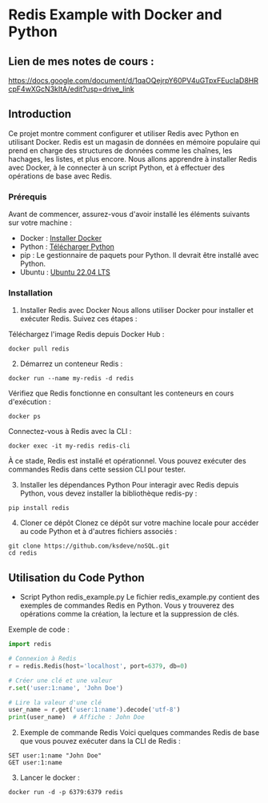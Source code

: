 # Redis Example with Docker and Python


## Lien de mes notes de cours : 
https://docs.google.com/document/d/1qaOQejrpY60PV4uGTpxFEucIaD8HRcpF4wXGcN3kItA/edit?usp=drive_link

## Introduction
Ce projet montre comment configurer et utiliser Redis avec Python en utilisant Docker. Redis est un magasin de données en mémoire populaire qui prend en charge des structures de données comme les chaînes, les hachages, les listes, et plus encore. Nous allons apprendre à installer Redis avec Docker, à le connecter à un script Python, et à effectuer des opérations de base avec Redis.

### Prérequis
Avant de commencer, assurez-vous d'avoir installé les éléments suivants sur votre machine :

- Docker : [Installer Docker](https://www.docker.com/get-started/)
- Python : [Télécharger Python](https://www.python.org/downloads/)
- pip : Le gestionnaire de paquets pour Python. Il devrait être installé avec Python.
- Ubuntu : [Ubuntu 22.04 LTS](https://releases.ubuntu.com/jammy/)

### Installation
1. Installer Redis avec Docker
Nous allons utiliser Docker pour installer et exécuter Redis. 
Suivez ces étapes :

Téléchargez l'image Redis depuis Docker Hub :

```
docker pull redis
```


2. Démarrez un conteneur Redis :

```
docker run --name my-redis -d redis
```

Vérifiez que Redis fonctionne en consultant les conteneurs en cours d'exécution :
```
docker ps
```

Connectez-vous à Redis avec la CLI :


```
docker exec -it my-redis redis-cli
```

À ce stade, Redis est installé et opérationnel. Vous pouvez exécuter des commandes Redis dans cette session CLI pour tester.

3. Installer les dépendances Python
Pour interagir avec Redis depuis Python, vous devez installer la bibliothèque redis-py :

```
pip install redis
```

4. Cloner ce dépôt
Clonez ce dépôt sur votre machine locale pour accéder au code Python et à d'autres fichiers associés :

```
git clone https://github.com/ksdeve/noSQL.git
cd redis
```

## Utilisation du Code Python
- Script Python redis_example.py
Le fichier redis_example.py contient des exemples de commandes Redis en Python. Vous y trouverez des opérations comme la création, la lecture et la suppression de clés.

Exemple de code :

```python
import redis

# Connexion à Redis
r = redis.Redis(host='localhost', port=6379, db=0)

# Créer une clé et une valeur
r.set('user:1:name', 'John Doe')

# Lire la valeur d'une clé
user_name = r.get('user:1:name').decode('utf-8')
print(user_name)  # Affiche : John Doe
```


2. Exemple de commande Redis
Voici quelques commandes Redis de base que vous pouvez exécuter dans la CLI de Redis :

```
SET user:1:name "John Doe"
GET user:1:name
```

3. Lancer le docker :

```
docker run -d -p 6379:6379 redis
```
